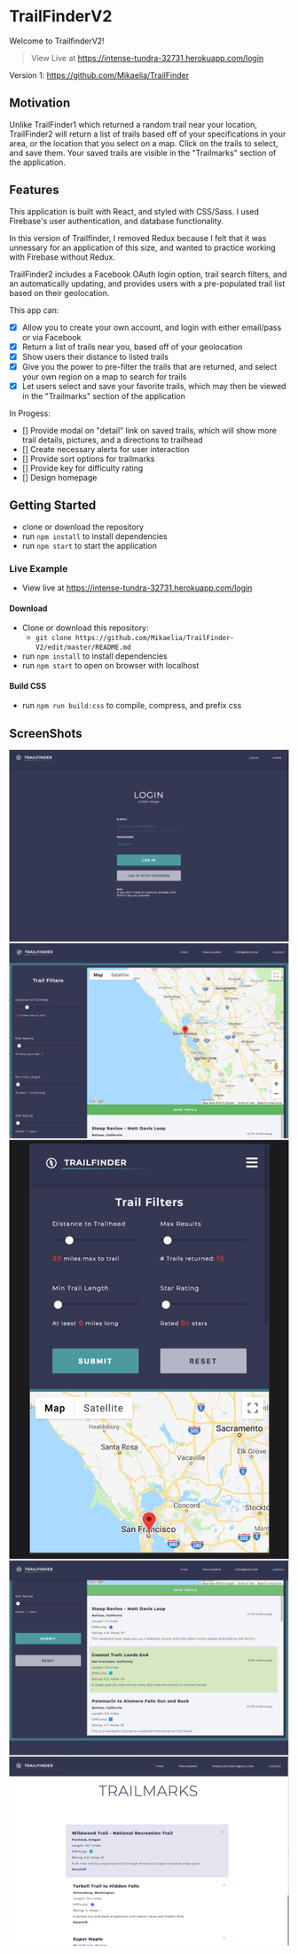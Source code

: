# TrailFinderV2

Welcome to TrailfinderV2!

> View Live at https://intense-tundra-32731.herokuapp.com/login

Version 1: https://github.com/Mikaelia/TrailFinder

## Motivation

Unlike TrailFinder1 which returned a random trail near your location, TrailFinder2 will return a list of trails based off of your specifications in your area, or the location that you select on a map. Click on the trails to select, and save them. Your saved trails are visible in the "Trailmarks" section of the application.

## Features

This application is built with React, and styled with CSS/Sass. I used Firebase's user authentication, and database functionality.

In this version of Trailfinder, I removed Redux because I felt that it was unnessary for an application of this size, and wanted to practice working with Firebase without Redux.

TrailFinder2 includes a Facebook OAuth login option, trail search filters, and an automatically updating, and provides users with a pre-populated trail list based on their geolocation.

This app can:

- [x] Allow you to create your own account, and login with either email/pass or via Facebook
- [x] Return a list of trails near you, based off of your geolocation
- [x] Show users their distance to listed trails
- [x] Give you the power to pre-filter the trails that are returned, and select your own region on a map to search for trails
- [x] Let users select and save your favorite trails, which may then be viewed in the "Trailmarks" section of the application

In Progess:

- [] Provide modal on "detail" link on saved trails, which will show more trail details, pictures, and a directions to trailhead
- [] Create necessary alerts for user interaction
- [] Provide sort options for trailmarks
- [] Provide key for difficulty rating
- [] Design homepage

## Getting Started

- clone or download the repository
- run `npm install` to install dependencies
- run `npm start` to start the application

### Live Example

- View live at https://intense-tundra-32731.herokuapp.com/login

#### Download

- Clone or download this repository:
  - `git clone https://github.com/Mikaelia/TrailFinder-V2/edit/master/README.md`
- run `npm install` to install dependencies
- run `npm start` to open on browser with localhost

#### Build CSS

- run `npm run build:css` to compile, compress, and prefix css

## ScreenShots

![login](public/screenshots/tf-login.png)
![desktop mapview](public/screenshots/tf2-desktop.png)
![desktop trail view](public/screenshots/tf2-mobile.png)
![mobile view](public/screenshots/tf-details.png)
![trailmarks](public/screenshots/trailmarks.png)
